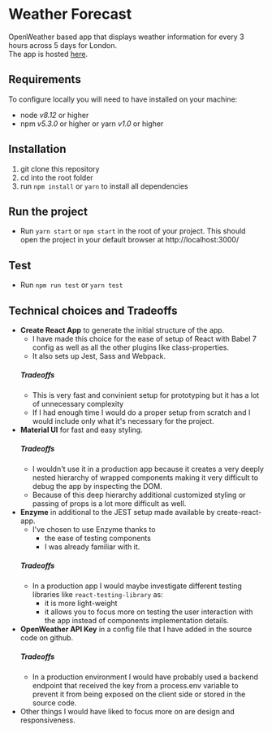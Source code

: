 # Weather Forecast 

OpenWeather based app that displays weather information for every 3 hours across 5 days for London.  
The app is hosted [here](https://open-weather-react-app.herokuapp.com/). 
## Requirements

To configure locally you will need to have installed on your machine:
* node *v8.12* or higher 
* npm  *v5.3.0* or higher or yarn *v1.0* or higher

## Installation
1. git clone this repository 
2. cd into the root folder 
3. run `npm install` or `yarn` to install all dependencies

## Run the project
* Run `yarn start` or `npm start` in the root of your project. This should open the project in your default browser at http://localhost:3000/ 

## Test
* Run `npm run test` or `yarn test` 

## Technical choices and Tradeoffs 
* **Create React App** to generate the initial structure of the app. 
  - I have made this choice for the ease of setup of React with Babel 7 config as well as all the other plugins like class-properties. 
  - It also sets up Jest, Sass and Webpack.
  ##### Tradeoffs
  - This is very fast and convinient setup for prototyping but it has a lot of unnecessary complexity 
  - If I had enough time I would do a proper setup from scratch and I would include only what it's necessary for the project.
* **Material UI** for fast and easy styling. 
   ##### Tradeoffs
  - I wouldn't use it in a production app because it creates a very deeply nested hierarchy of wrapped components 
    making it very difficult to debug the app by inspecting the DOM.  
  - Because of this deep hierarchy additional customized styling or passing of props is a lot more difficult as well.
* **Enzyme** in additional to the JEST setup made available by create-react-app. 
  - I've chosen to use Enzyme thanks to 
    - the ease of testing components
    - I was already familiar with it. 
  ##### Tradeoffs
  - In a production app I would maybe investigate different testing libraries like `react-testing-library` as:
    - it is more light-weight
    - it allows you to focus more on testing the user interaction with the app instead of components implementation details. 
* **OpenWeather API Key** in a config file that I have added in the source code on github. 
  ##### Tradeoffs
  - In a production environment I would have probably used a backend endpoint that received the key from a process.env variable 
   to prevent it from being exposed on the client side or stored in the source code. 
* Other things I would have liked to focus more on are design and responsiveness.  